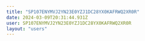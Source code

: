 ```yaml
---
title: "SP107ENYMVJ2YN23E0YZJ1DC28YX0KAFRWQ2XR0R"
date: 2024-03-09T20:31:44.931Z
user: SP107ENYMVJ2YN23E0YZJ1DC28YX0KAFRWQ2XR0R
layout: "users"
---
```

    